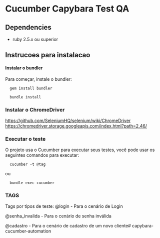 # Cucumber Capybara Test QA

## Dependencies

* ruby 2.5.x ou superior

## Instrucoes para instalacao

#### Instalar o bundler
Para começar, instale o bundler:

```
  gem install bundler
```

```
  bundle install
```

### Instalar o ChromeDriver
https://github.com/SeleniumHQ/selenium/wiki/ChromeDriver
https://chromedriver.storage.googleapis.com/index.html?path=2.46/


### Executar o teste

O projeto usa o Cucumber para executar seus testes, você pode usar os seguintes comandos para executar:

```
  cucumber -t @tag
```
ou
```
  bundle exec cucumber
```

### TAGS
Tags por tipos de teste:
@login - Para o cenário de Login

@senha_invalida - Para o cenário de senha inválida

@cadastro - Para o cenário de cadastro de um novo cliente# capybara-cucumber-automation
